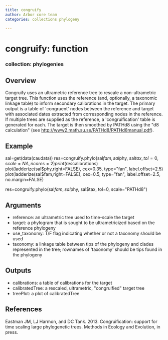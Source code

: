 ```yaml
---
title: congruify
author: Arbor core team
categories: collections phylogeny

---
```


# congruify: function

### collection: phylogenies

## Overview

Congruify uses an ultrametric reference tree to rescale a non-ultrametric target tree. This function
uses the reference (and, optionally, a taxonomic linkage table) to inform secondary calibrations in
the target. The primary output is a table of 'congruent' nodes between the reference and target with associated dates extracted from corresponding nodes in the reference. If multiple trees are supplied as the reference, a 'congruification' table is generated for each. The target is then smoothed by PATHd8 using the
"d8 calculation" (see http://www2.math.su.se/PATHd8/PATHd8manual.pdf).

## Example

sal=get(data(caudata))
res=congruify.phylo(sal$fam, sal$phy, sal$tax, tol=0, scale=NA, ncores=2)
print(res$calibrations)
plot(ladderize(sal$phy,right=FALSE), cex=0.35, type="fan", label.offset=2.5)
plot(ladderize(sal$fam,right=FALSE), cex=0.5, type="fan", label.offset=2.5, no.margin=FALSE)

res=congruify.phylo(sal$fam, sal$phy, sal$tax, tol=0, scale=\"PATHd8\")


## Arguments

- reference: an ultrametric tree used to time-scale the target
- target: a phylogram that is sought to be ultrametricized based on the reference phylogeny
- use_taxonomy: T/F flag indicating whether or not a taxonomy should be used
- taxonomy: a linkage table between tips of the phylogeny and clades represented in the tree; rownames of 'taxonomy' should be tips found in the phylogeny

## Outputs

- calibrations: a table of calibrations for the target
- calibratedTree: a rescaled, ultrametric, "congruified" target tree
- treePlot: a plot of calibratedTree

## References

Eastman JM, LJ Harmon, and DC Tank. 2013. Congruification: support for time scaling large phylogenetic trees. Methods in Ecology and Evolution, in press.

